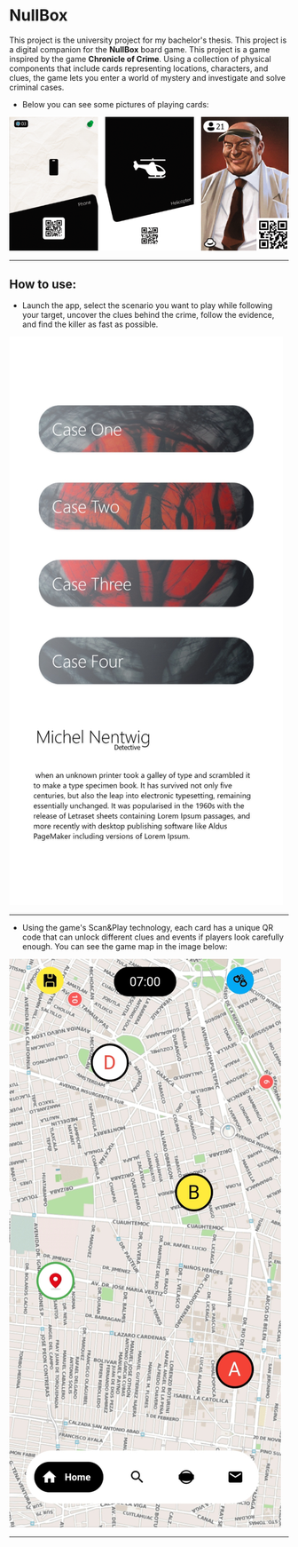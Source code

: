# NullBox

This project is the university project for my bachelor's thesis.
This project is a digital companion for the **NullBox** board game. This project is a game inspired by the game **Chronicle of Crime**.
Using a collection of physical components that include cards representing locations, characters, and clues, the game lets you enter a world of mystery and investigate and solve criminal cases.

- Below you can see some pictures of playing cards:

![image](https://github.com/Ali-Roodi79/University_Project/blob/main/assets/nullbox%20pics/Cards.png)

---


## How to use:

- Launch the app, select the scenario you want to play while following your target, uncover the clues behind the crime, follow the evidence, and find the killer as fast as possible.


![image](https://github.com/Ali-Roodi79/University_Project/blob/main/assets/nullbox%20pics/Select%20scenario.png)

---

- Using the game's Scan&Play technology, each card has a unique QR code that can unlock different clues and events if players look carefully enough.
You can see the game map in the image below:  

![image](https://github.com/Ali-Roodi79/University_Project/blob/main/assets/nullbox%20pics/map.png)

---
